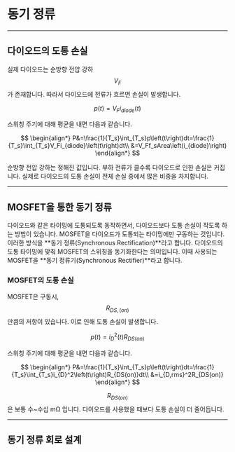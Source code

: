 # 동기 정류

---

## 다이오드의 도통 손실

실제 다이오드는 순방향 전압 강하$$V_F$$가 존재합니다.
따라서 다이오드에 전류가 흐르면 손실이 발생합니다.

$$
p\left(t\right)=V_Fi_{diode}\left(t\right)
$$

스위칭 주기에 대해 평균을 내면 다음과 같습니다.

$$
\begin{align*}
P&=\frac{1}{T_s}\int_{T_s}p\left(t\right)dt=\frac{1}{T_s}\int_{T_s}V_Fi_{diode}\left(t\right)dt\\
&=V_Ff_sArea\left(i_{diode}\right)
\end{align*}
$$

순방향 전압 강하는 정해진 값입니다.
부하 전류가 클수록 다이오드로 인한 손실은 커집니다.
실제로 다이오드의 도통 손실이 전체 손실 중에서 많은 비중을 차지합니다.

---

## MOSFET을 통한 동기 정류

다이오드와 같은 타이밍에 도통되도록 동작하면서, 다이오드보다 도통 손실이 작도록 하는 방법이 있습니다.
MOSFET을 다이오드가 도통되는 타이밍에만 구동하는 것입니다.
이러한 방식을 **동기 정류(Synchronous Rectification)**라고 합니다.
다이오드의 도통 타이밍에 맞춰 MOSFET의 스위칭을 동기화한다는 의미입니다.
이때 사용되는 MOSFET을 **동기 정류기(Synchronous Rectifier)**라고 합니다.

### MOSFET의 도통 손실

MOSFET은 구동시, $$R_{DS,(on)}$$만큼의 저항이 있습니다.
이로 인해 도통 손실이 발생합니다.

$$
p\left(t\right)=i_{D}^2\left(t\right)R_{DS(on)}
$$

스위칭 주기에 대해 평균을 내면 다음과 같습니다.

$$
\begin{align*}
P&=\frac{1}{T_s}\int_{T_s}p\left(t\right)dt=\frac{1}{T_s}\int_{T_s}i_{D}^2\left(t\right)R_{DS(on)}dt\\
&=i_{D,rms}^2R_{DS(on)}
\end{align*}
$$

$$R_{DS(on)}$$은 보통 수~수십 mΩ 입니다.
다이오드를 사용했을 때보다 도통 손실이 더 줄어듭니다.

---

## 동기 정류 회로 설계
